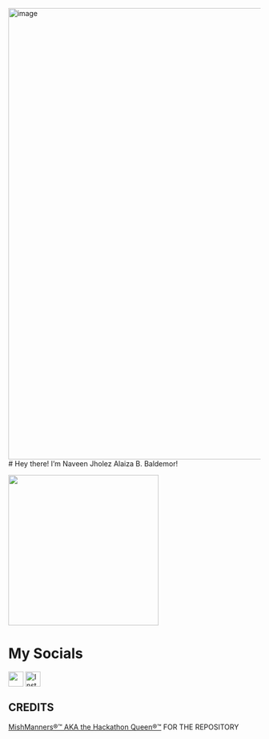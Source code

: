 <img width="1090" height="900" alt="image" src="https://github.com/user-attachments/assets/2190730d-71d7-4679-821e-beb98c9ce396" /># Hey there! I’m Naveen Jholez Alaiza B. Baldemor! 

<a href="URL_REDIRECT" target="blank"><img align="center" src="https://images.prestigeonline.com/wp-content/uploads/sites/8/2024/10/22164758/Screenshot-2567-10-22-at-15.47.50-1090x900.png" height="300" /></a>


# My Socials
<p align="left">
<a href="https://www.facebook.com/naveen.jholez.alaiza"" height="30" /></a>
<a href="https://www.instagram.com/naveeennjholez/" alt="Instagram" height="30" /></a>
<a href="https://www.facebook.com/naveen.jholez.alaiza" target="blank"><img align="center" src="https://upload.wikimedia.org/wikipedia/commons/6/6c/Facebook_Logo_2023.png" alt="" height="30" /></a>
<a href="https://www.instagram.com/naveeennjholez/" target="blank"><img align="center" src="https://github.com/mishmanners/MishManners/blob/master/socials/instagram.png" alt="Instagram" height="30" /></a>
</p>




## CREDITS

<a href="https://github.com/mishmanners" target="blank">MishManners®™ AKA the Hackathon Queen®™</a> FOR THE REPOSITORY
